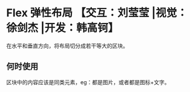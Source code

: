 # Flex 弹性布局 【交互：刘莹莹 |视觉：徐剑杰 |开发：韩高钶】

在水平和垂直方向，将布局切分成若干等大的区块。

## 何时使用

区块中的内容应该是同类元素，eg：都是图片，或者都是图标+文字。
